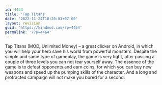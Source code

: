 ```yaml
---
id: 4464
title: 'Tap Titans'
date: '2022-11-24T18:20:03+07:00'
layout: revision
guid: 'https://kindmod.com/?p=4464'
permalink: '/?p=4464'
---
```


Tap Titans (MOD, Unlimited Money) – a great clicker on Android, in which you will help your hero save his world from powerful monsters. Despite the simple and same type of gameplay, the game is very tight, after passing a couple of three levels you can not tear yourself away. The essence of the game is to defeat opponents and earn coins, for which you can buy new weapons and speed up the pumping skills of the character. And a long and protracted campaign will not make you bored for a second.